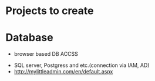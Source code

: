 # Projects to create

# Database

- browser based DB ACCSS
* SQL server, Postgress and etc.(connection via IAM, AD)
* http://mylittleadmin.com/en/default.aspx

